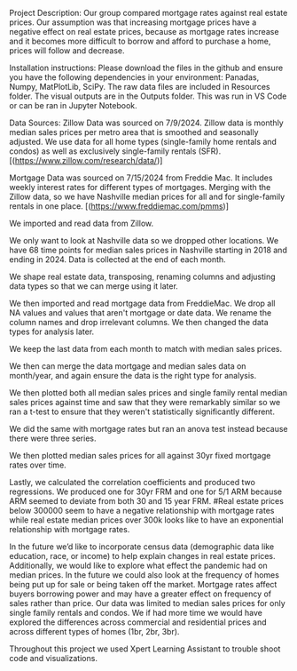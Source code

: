 Project Description: 
  Our group compared mortgage rates against real estate prices. Our assumption was that increasing mortgage prices have a negative effect on real estate prices, because as mortgage rates increase and it becomes more difficult to borrow and afford to purchase a home, prices will follow and decrease. 

Installation instructions: 
  Please download the files in the github and ensure you have the following dependencies in your environment: Panadas, Numpy, MatPlotLib, SciPy. The raw data files are included in Resources folder. The visual outputs are in the Outputs folder. This was run in VS Code or can be ran in Jupyter Notebook. 

Data Sources: 
  Zillow Data was sourced on 7/9/2024. Zillow data is monthly median sales prices per metro area that is smoothed and seasonally adjusted. We use data for all home types (single-family home rentals and condos) as well as exclusively single-family rentals (SFR).
[(https://www.zillow.com/research/data/)]

  Mortgage Data was sourced on 7/15/2024 from Freddie Mac. It includes weekly interest rates for different types of mortgages. Merging with the Zillow data, so we have Nashville median prices for all and for single-family rentals in one place. 
[(https://www.freddiemac.com/pmms)]


We imported and read data from Zillow.


We only want to look at Nashville data so we dropped other locations. We have 68 time points for median sales prices in Nashville starting in 2018 and ending in 2024. Data is collected at the end of each month.


We shape real estate data, transposing, renaming columns and adjusting data types so that we can merge using it later.

We then imported and read mortgage data from FreddieMac. We drop all NA values and values that aren't mortgage or date data. We rename the column names and drop irrelevant columns. We then changed the data types for analysis later.

We keep the last data from each month to match with median sales prices.

We then can merge the data mortgage and median sales data on month/year, and again ensure the data is the right type for analysis.

We then plotted both all median sales prices and single family rental median sales prices against time and saw that they were remarkably similar so we ran a t-test to ensure that they weren't statistically significantly different.

We did the same with mortgage rates but ran an anova test instead because there were three series.

We then plotted median sales prices for all against 30yr fixed mortgage rates over time.

Lastly, we calculated the correlation coefficients and produced two regressions. We produced one for 30yr FRM and one for 5/1 ARM because ARM seemed to deviate from both 30 and 15 year FRM. #Real estate prices below 300000 seem to have a negative relationship with mortgage rates while real estate median prices over 300k looks like to have an exponential relationship with mortgage rates.

In the future we’d like to incorporate census data (demographic data like education, race, or income) to help explain changes in real estate prices. Additionally, we would like to explore what effect the pandemic had on median prices. In the future we could also look at the frequency of homes being put up for sale or being taken off the market. Mortgage rates affect buyers borrowing power and may have a greater effect on frequency of sales rather than price. 
Our data was limited to median sales prices for only single family rentals and condos. We if had more time we would have explored the differences across commercial and residential prices and across different types of homes (1br, 2br, 3br). 

Throughout this project we used Xpert Learning Assistant to trouble shoot code and visualizations. 
